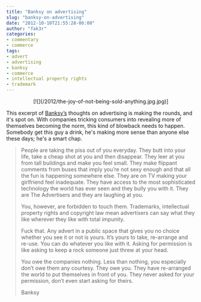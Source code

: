 ```yaml
---
title: "Banksy on advertising"
slug: "banksy-on-advertising"
date: "2012-10-10T21:55:28-06:00"
author: "fak3r"
categories:
- commentary
- commerce
tags:
- advert
- advertising
- banksy
- commerce
- intellectual property rights
- trademark
---
```


<div align="center">
[![](/2012/the-joy-of-not-being-sold-anything.jpg.jpg)]
</div>

This excerpt of [Banksy’s](https://en.wikipedia.org/wiki/Banksy) thoughts on advertising is making the rounds, and it's spot on. With companies tricking consumers into revealing more of themselves becoming the norm, this kind of blowback needs to happen. Somebody get this guy a drink, he's making more sense than anyone else these days; he's a smart chap.

<!-- more -->


> People are taking the piss out of you everyday. They butt into your life, take a cheap shot at you and then disappear. They leer at you from tall buildings and make you feel small. They make flippant comments from buses that imply you’re not sexy enough and that all the fun is happening somewhere else. They are on TV making your girlfriend feel inadequate. They have access to the most sophisticated technology the world has ever seen and they bully you with it. They are The Advertisers and they are laughing at you.
> 
> You, however, are forbidden to touch them. Trademarks, intellectual property rights and copyright law mean advertisers can say what they like wherever they like with total impunity.
> 
> Fuck that. Any advert in a public space that gives you no choice whether you see it or not is yours. It’s yours to take, re-arrange and re-use. You can do whatever you like with it. Asking for permission is like asking to keep a rock someone just threw at your head.
>
> You owe the companies nothing. Less than nothing, you especially don’t owe them any courtesy. They owe you. They have re-arranged the world to put themselves in front of you. They never asked for your permission, don’t even start asking for theirs.
>
> Banksy
